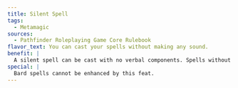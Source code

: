 ```yaml
---
title: Silent Spell
tags:
  - Metamagic
sources:
  - Pathfinder Roleplaying Game Core Rulebook
flavor_text: You can cast your spells without making any sound.
benefit: |
  A silent spell can be cast with no verbal components. Spells without verbal components are not affected. A silent spell uses up a spell slot one level higher than the spell's actual level.
special: |
  Bard spells cannot be enhanced by this feat.
---
```



